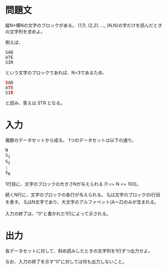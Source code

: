 問題文
==
縦N×横Nの文字のブロックがある。
(1,1), (2,2), ..., (N,N)の字だけを読んだときの文字列を求めよ。

例えば、

<pre>
SAD
ATE
SIR
</pre>

という文字のブロックであれば、N=3であるため、

<pre>
<b style="color:red">S</b>AD
A<b style="color:red">T</b>E
SI<b style="color:red">R</b>
</pre>

と読み、答えは STR となる。

入力
==
複数のデータセットから成る。
1つのデータセットは以下の通り。

<pre>
N
S<sub>1</sub>
S<sub>2</sub>
:
S<sub>N</sub>
</pre>

1行目に、文字のブロックの大きさNが与えられる (1 <= N <= 100)。

続くN行に、文字のブロックの各行が与えられる。
S<sub>i</sub>は文字のブロックのi行目を表す。
S<sub>i</sub>はN文字であり、大文字のアルファベット(A～Z)のみが含まれる。

入力の終了は、"0"と書かれた1行によって示される。

出力
==
各データセットに対して、斜め読みしたときの文字列を1行ずつ出力せよ。

なお、入力の終了を示す"0"に対しては何も出力しないこと。

